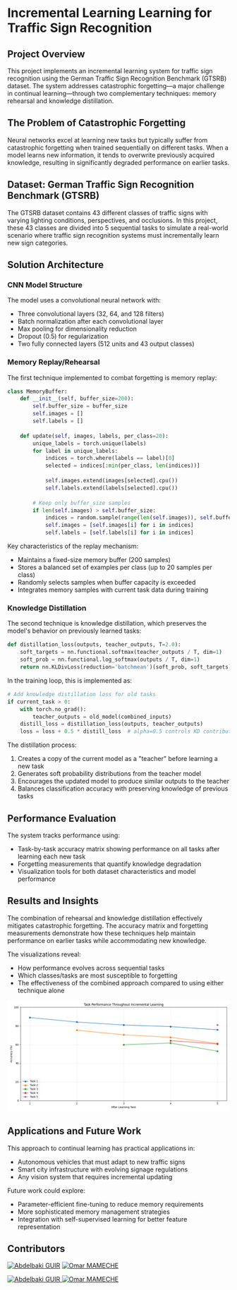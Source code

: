 # Incremental Learning Learning for Traffic Sign Recognition

## Project Overview

This project implements an incremental learning system for traffic sign recognition using the German Traffic Sign Recognition Benchmark (GTSRB) dataset. The system addresses catastrophic forgetting—a major challenge in continual learning—through two complementary techniques: memory rehearsal and knowledge distillation.

## The Problem of Catastrophic Forgetting

Neural networks excel at learning new tasks but typically suffer from catastrophic forgetting when trained sequentially on different tasks. When a model learns new information, it tends to overwrite previously acquired knowledge, resulting in significantly degraded performance on earlier tasks.

## Dataset: German Traffic Sign Recognition Benchmark (GTSRB)

The GTSRB dataset contains 43 different classes of traffic signs with varying lighting conditions, perspectives, and occlusions. In this project, these 43 classes are divided into 5 sequential tasks to simulate a real-world scenario where traffic sign recognition systems must incrementally learn new sign categories.

## Solution Architecture

### CNN Model Structure

The model uses a convolutional neural network with:
- Three convolutional layers (32, 64, and 128 filters)
- Batch normalization after each convolutional layer
- Max pooling for dimensionality reduction
- Dropout (0.5) for regularization
- Two fully connected layers (512 units and 43 output classes)

### Memory Replay/Rehearsal

The first technique implemented to combat forgetting is memory replay:

```python
class MemoryBuffer:
    def __init__(self, buffer_size=200):
        self.buffer_size = buffer_size
        self.images = []
        self.labels = []
        
    def update(self, images, labels, per_class=20):
        unique_labels = torch.unique(labels)
        for label in unique_labels:
            indices = torch.where(labels == label)[0]
            selected = indices[:min(per_class, len(indices))]
            
            self.images.extend(images[selected].cpu())
            self.labels.extend(labels[selected].cpu())
            
        # Keep only buffer_size samples
        if len(self.images) > self.buffer_size:
            indices = random.sample(range(len(self.images)), self.buffer_size)
            self.images = [self.images[i] for i in indices]
            self.labels = [self.labels[i] for i in indices]
```

Key characteristics of the replay mechanism:
- Maintains a fixed-size memory buffer (200 samples)
- Stores a balanced set of examples per class (up to 20 samples per class)
- Randomly selects samples when buffer capacity is exceeded
- Integrates memory samples with current task data during training

### Knowledge Distillation

The second technique is knowledge distillation, which preserves the model's behavior on previously learned tasks:

```python
def distillation_loss(outputs, teacher_outputs, T=2.0):
    soft_targets = nn.functional.softmax(teacher_outputs / T, dim=1)
    soft_prob = nn.functional.log_softmax(outputs / T, dim=1)
    return nn.KLDivLoss(reduction='batchmean')(soft_prob, soft_targets) * (T * T)
```

In the training loop, this is implemented as:

```python
# Add knowledge distillation loss for old tasks
if current_task > 0:
    with torch.no_grad():
        teacher_outputs = old_model(combined_inputs)
    distill_loss = distillation_loss(outputs, teacher_outputs)
    loss = loss + 0.5 * distill_loss  # alpha=0.5 controls KD contribution
```

The distillation process:
1. Creates a copy of the current model as a "teacher" before learning a new task
2. Generates soft probability distributions from the teacher model
3. Encourages the updated model to produce similar outputs to the teacher
4. Balances classification accuracy with preserving knowledge of previous tasks

## Performance Evaluation

The system tracks performance using:
- Task-by-task accuracy matrix showing performance on all tasks after learning each new task
- Forgetting measurements that quantify knowledge degradation
- Visualization tools for both dataset characteristics and model performance

## Results and Insights

The combination of rehearsal and knowledge distillation effectively mitigates catastrophic forgetting. The accuracy matrix and forgetting measurements demonstrate how these techniques help maintain performance on earlier tasks while accommodating new knowledge.

The visualizations reveal:
- How performance evolves across sequential tasks
- Which classes/tasks are most susceptible to forgetting
- The effectiveness of the combined approach compared to using either technique alone

![My Image](accuracy_by_task.png)


## Applications and Future Work

This approach to continual learning has practical applications in:
- Autonomous vehicles that must adapt to new traffic signs
- Smart city infrastructure with evolving signage regulations
- Any vision system that requires incremental updating


Future work could explore:
- Parameter-efficient fine-tuning to reduce memory requirements
- More sophisticated memory management strategies
- Integration with self-supervised learning for better feature representation

## Contributors

[![Abdelbaki GUIR](https://github.com/abdou1579.png)](https://github.com/abdou1579)
[![Omar MAMECHE](https://github.com/mandom-s.png)](https://github.com/mandom-s)


<a href="https://github.com/abdou1579">
  <img src="https://github.com/abdou1579.png" width="100" alt="Abdelbaki GUIR"/>
</a>
<a href="https://github.com/mandom-s">
  <img src="https://github.com/mandom-s.png" width="100" alt="Omar MAMECHE"/>
</a>

